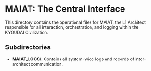 # MAIAT: The Central Interface

This directory contains the operational files for MAIAT, the L1 Architect responsible for all interaction, orchestration, and logging within the KYOUDAI Civilization.

## Subdirectories

- **MAIAT_LOGS/**: Contains all system-wide logs and records of inter-architect communication.